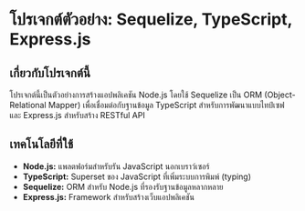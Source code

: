 # โปรเจกต์ตัวอย่าง: Sequelize, TypeScript, Express.js

## เกี่ยวกับโปรเจกต์นี้
โปรเจกต์นี้เป็นตัวอย่างการสร้างแอปพลิเคชัน Node.js โดยใช้ Sequelize เป็น ORM (Object-Relational Mapper) เพื่อเชื่อมต่อกับฐานข้อมูล TypeScript สำหรับการพัฒนาแบบไทป์เซฟ และ Express.js สำหรับสร้าง RESTful API

## เทคโนโลยีที่ใช้
* **Node.js:** แพลตฟอร์มสำหรับรัน JavaScript นอกเบราว์เซอร์
* **TypeScript:** Superset ของ JavaScript ที่เพิ่มระบบการพิมพ์ (typing)
* **Sequelize:** ORM สำหรับ Node.js ที่รองรับฐานข้อมูลหลากหลาย
* **Express.js:** Framework สำหรับสร้างเว็บแอปพลิเคชัน
